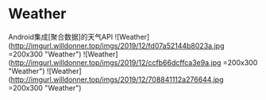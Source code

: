 # Weather
 Android集成[聚合数据]的天气API
![Weather](http://imgurl.willdonner.top/imgs/2019/12/fd07a52144b8023a.jpg =200x300 "Weather")
![Weather](http://imgurl.willdonner.top/imgs/2019/12/ccfb66dcffca3e9a.jpg =200x300 "Weather")
![Weather](http://imgurl.willdonner.top/imgs/2019/12/708841112a276644.jpg =200x300 "Weather")

